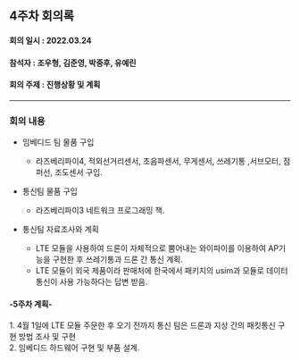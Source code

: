 <h2>4주차 회의록</h2>
<h4>회의 일시 : 2022.03.24</h4>
<h4>참석자 : 조우형, 김준영, 박중후, 유예린</h4>
<h4>회의 주제 :  진행상황 및 계획 </h4>

----------------------------------------------------------
<h3>회의 내용</h3>

- 임베디드 팀 물품 구입
  - 라즈베리파이4, 적외선거리센서, 초음파센서, 무게센서, 쓰레기통 ,서브모터, 점퍼선, 조도센서 구입.

- 통신팀 물품 구입<br>
  - 라즈베리파이3 네트워크 프로그래밍 책.
  
- 통신팀 자료조사와 계획
  - LTE 모듈을 사용하여 드론이 자체적으로 뿜어내는 와이파이를 이용하여 AP기능을 구현한 후 쓰레기통과 드론 간 통신 계획.<br>
  - LTE 모듈이 외국 제품이라 판매처에 한국에서 패키지의 usim과 모듈로 데이터통신이 사용 가능하다는 답변 받음.<br>
 
 <h4>-5주차 계획-</h4>
  1. 4월 1일에 LTE 모듈 주문한 후 오기 전까지 통신 팀은 드론과 지상 간의 패킷통신 구현 방법 조사 및 구현<br>
  2. 임베디드 하드웨어 구현 및 부품 설계.<br>
